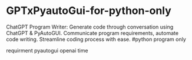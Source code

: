 # GPTxPyautoGui-for-python-only
ChatGPT Program Writer: Generate code through conversation using ChatGPT &amp; PyAutoGUI. Communicate program requirements, automate code writing. Streamline coding process with ease. #python program only

requirment 
pyautogui
openai
time
